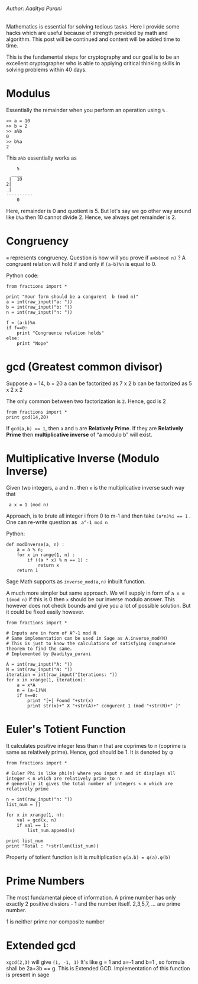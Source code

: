 ###### Author: Aaditya Purani

Mathematics is essential for solving tedious tasks. Here I provide some hacks which are useful because of strength provided by math and algorithm. This post will be continued and content will be added time to time. 

This is the fundamental steps for cryptography and our goal is to be an excellent cryptographer who is able to applying critical thinking skills in solving problems within 40 days. 

# Modulus
Essentially the remainder when you perform an operation using `%` . 
```
>> a = 10
>> b = 2
>> a%b 
0
>> b%a
2
```

This `a%b` essentially works as
```
    5
  ____
 |  10
2|
_|
----------
    0
```
Here, remainder is 0 and quotient is 5. But let's say we go other way around like `b%a` then 10 cannot divide 2. Hence, we always get remainder is 2.

# Congruency
`≅` represents congruency. Question is how will you prove if `a≅b(mod n)` ?
A congruent relation will hold if and only if `(a-b)%n` is equal to 0.

Python code:
```
from fractions import *

print "Your form should be a congurent  b (mod n)"
a = int(raw_input("a: "))
b = int(raw_input("b: "))
n = int(raw_input("n: "))

f = (a-b)%n
if f==0:
	print "Congruence relation holds"
else:
	print "Nope"
```

#  gcd (Greatest common divisor)
Suppose a = 14, b = 20
a can be factorized as 7 x 2
b can be factorized as 5 x 2 x 2

The only common between two factorization is `2`. Hence, gcd is 2

```
from fractions import *
print gcd(14,20)
```

If `gcd(a,b) == 1`, then `a` and `b` are **Relatively Prime**.
If they are **Relatively Prime** then **multiplicative inverse** of “a modulo b” will exist.

# Multiplicative Inverse (Modulo Inverse)
Given two integers, a and n . then `x` is the multiplicative inverse such way that
```
 a x ≡ 1 (mod n) 
```

Approach, is to brute all integer i from 0 to m-1 and then take `(a*n)%i == 1` . One can re-write question as 
` a^-1 mod n`

Python:
```
def modInverse(a, n) : 
    a = a % n; 
    for x in range(1, n) : 
        if ((a * x) % n == 1) : 
            return x 
    return 1
```

Sage Math supports as `inverse_mod(a,n)` inbuilt function.

A much more simpler but same approach. We will supply in form of  `a x ≡ 1(mod n)` if this is 0 then `x` should be our inverse modulo answer. This however does not check bounds and give you a lot of possible solution. But it could be fixed easily however.

```
from fractions import *

# Inputs are in form of A^-1 mod N
# Same implementation can be used in Sage as A.inverse_mod(N)
# This is just to know the calculations of satisfying congruence theorem to find the same.
# Implemented by @aaditya_purani

A = int(raw_input("A: "))
N = int(raw_input("N: "))
iteration = int(raw_input("Iterations: "))
for x in xrange(1, iteration):
    a = x*A
    n = (a-1)%N
    if n==0:
        print "[+] Found "+str(x)
        print str(x)+" X "+str(A)+" congurent 1 (mod "+str(N)+" )"
```

# Euler's Totient Function
It calculates positive integer less than n that are coprimes to n (coprime is same as relatively prime). Hence, gcd should be 1. It is denoted by φ

```
from fractions import *

# Euler Phi is like phi(n) where you input n and it displays all integer < n which are relatively prime to n
# generally it gives the total number of integers < n which are relatively prime

n = int(raw_input("n: "))
list_num = []

for x in xrange(1, n):
	val = gcd(x, n)
	if val == 1:
		list_num.append(x)

print list_num
print "Total : "+str(len(list_num))
```

Property of totient function is it is multiplication `φ(a.b) = φ(a).φ(b)`

# Prime Numbers
The most fundamental piece of information. A prime number has only exactly 2 positive divsiors - 1 and the number itself. 
2,3,5,7, ... are prime number.

1 is neither prime nor composite number

# Extended gcd
`xgcd(2,3)`  will give `(1, -1, 1)` 
It's like g = 1 and a=-1 and b=1 , so formula shall be 2a+3b == g. 
This is Extended GCD. Implementation of this function is present in sage


